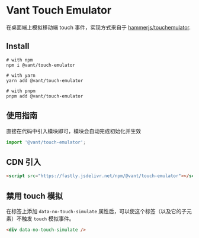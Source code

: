 # Vant Touch Emulator

在桌面端上模拟移动端 touch 事件，实现方式来自于 [hammerjs/touchemulator](https://github.com/hammerjs/touchemulator).

## Install

```shell
# with npm
npm i @vant/touch-emulator

# with yarn
yarn add @vant/touch-emulator

# with pnpm
pnpm add @vant/touch-emulator
```

## 使用指南

直接在代码中引入模块即可，模块会自动完成初始化并生效

```js
import '@vant/touch-emulator';
```

## CDN 引入

```html
<script src="https://fastly.jsdelivr.net/npm/@vant/touch-emulator"></script>
```

## 禁用 touch 模拟

在标签上添加 `data-no-touch-simulate` 属性后，可以使这个标签（以及它的子元素）不触发 `touch` 模拟事件。

```html
<div data-no-touch-simulate />
```
